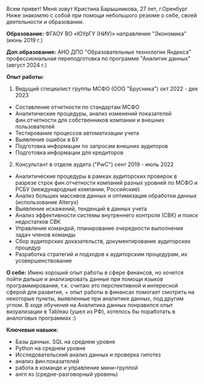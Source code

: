 Всем привет! Меня зовут Кристина Барышникова, 27 лет, г.Оренбург
Ниже знакомлю с собой при помощи небольшого резюме о себе, своей деятельности и образовании.

**Образование:** ФГАОУ ВО «ЮУрГУ (НИУ)» направление "Экономика" (июнь 2019 г.)

**Доп.образование:** АНО ДПО "Образовательные технологии Яндекса" профессиональная переподготовка по программе "Аналитик данных" (август 2024 г.)

**Опыт работы:** 
1. Ведущий специалист группы МСФО (ООО "Брусника") окт 2022 - дек 2023
- Составление отчетности по стандартам МСФО
- Аналитические процедуры, анализ изменений показателей фин.отчетности для собственников компании и внешних пользователей
- Тестирование процессов автоматизации учета
- Выявление ошибок в БУ
- Подготовка информации по запросам внешних аудиторов
- Подготовка информации для кредиторов

2.  Консультант в отделе аудита ("PwC") сент 2019 - июль 2022
- Аналитические процедуры в рамках аудиторских проверок в разрезе строк фин.отчетности компаний разных уровней по МСФО и РСБУ (международные компании, Российские)
- Анализ больших массивов данных и оптимизация обработки данных (использование Alteryx)
- Выявление искажений, тенденций в данных учета
- Анализ эффективности системы внутреннего контроля (СВК) и поиск недостатков СВК
- Управление командой, планирование очередности выполнения задач членов команды
- Сбор аудиторских доказательств, документирование аудиторских процедур
- Разработка стратегий и подходов к аудиторским процедурам, их усовершенствование

**О себе:**
Имею хороший опыт работы в сфере финансов, но хочется пойти дальше и анализировать данные при помощи языков программирования, т.к. считаю это перспективной и интересной сферой для развития, + опыт работы в финансах помогает смотреть на некоторые пункты, выявленные при аналитике данных, под другим углом. В ходе обучения на Аналитика данных понравился опыт визуализации в Tableau (ушел из РФ), хотелось бы поработать в аналоговых программах :)

**Ключевые навыки:**
- Базы данных. SQL на среднем уровне
- Python на среднем уровне
- Исследовательский анализ данных и проверка гипотез
- анализ фин.показателей
- работа в команде и управление мини-группой
- англ яз (средне-разговорный уровень)
  
